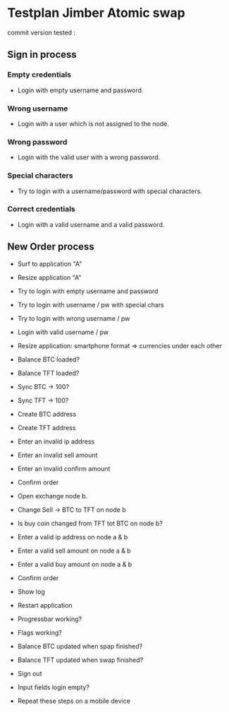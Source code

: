 # Testplan Jimber Atomic swap

commit version tested : 

## Sign in process
### Empty credentials
- Login with empty username and password.
### Wrong username
- Login with a user which is not assigned to the node.
### Wrong password
- Login with the valid user with a wrong password.
### Special characters
- Try to login with a username/password with special characters.
### Correct credentials
- Login with a valid username and a valid password.

## New Order process


- Surf to application "A"
- Resize application "A"
- Try to login with empty username and password
- Try to login with username / pw with special chars
- Try to login with wrong username / pw
- Login with valid username / pw

- Resize application: smartphone format => currencies under each other
- Balance BTC loaded?
- Balance TFT loaded?
- Sync BTC -> 100?
- Sync TFT -> 100?
- Create BTC address
- Create TFT address
- Enter an invalid ip address
- Enter an invalid sell amount
- Enter an invalid confirm amount
- Confirm order

- Open exchange node b. 
- Change Sell -> BTC to TFT on node b
- Is buy coin changed from TFT tot BTC on node b?
- Enter a valid ip address on node a & b
- Enter a valid sell amount on node a & b
- Enter a valid buy amount on node a & b
- Confirm order

- Show log 
- Restart application
- Progressbar working?
- Flags working?
- Balance BTC updated when spap finished?
- Balance TFT updated when swap finished?

- Sign out
- Input fields login empty?
- Repeat these steps on a mobile device
